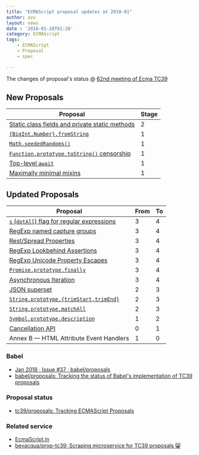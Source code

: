 ```yaml
---
title: "ECMAScript proposal updates at 2018-01"
author: azu
layout: news
date : '2018-01-28T01:28'
category: ECMAScript
tags:
    - ECMAScript
    - Proposal
    - spec

---
```



The changes of proposal's status @ [62nd meeting of Ecma TC39](https://github.com/tc39/agendas/blob/master/2018/01.md "62nd meeting of Ecma TC39")


## New Proposals

| Proposal                                                                                                                 | Stage |
| ------------------------------------------------------------------------------------------------------------------------ | ----- |
| [Static class fields and private static methods](http://github.com/tc39/proposal-static-class-features/)                 | 2     |
| [`{BigInt,Number}.fromString`](https://github.com/mathiasbynens/proposal-number-fromstring)                              | 1     |
| [`Math.seededRandoms()`](https://github.com/tabatkins/js-seeded-random)                                                  | 1     |
| [`Function.prototype.toString()` censorship](https://github.com/domenic/proposal-function-prototype-tostring-censorship) | 1     |
| [Top-level `await`](https://github.com/MylesBorins/proposal-top-level-await)                                             | 1     |
| [Maximally minimal mixins](https://github.com/justinfagnani/proposal-mixins)                                             | 1     |


## Updated Proposals

| Proposal                                                                                                   | From  | To    |
| ---------------------------------------------------------------------------------------------------------- | ----- | ----- |
| [`s` (`dotAll`) flag for regular expressions](https://github.com/tc39/proposal-regexp-dotall-flag)         | 3     | 4     |
| [RegExp named capture groups](https://github.com/tc39/proposal-regexp-named-groups)                        | 3     | 4     |
| [Rest/Spread Properties](https://github.com/tc39/proposal-object-rest-spread)                              | 3     | 4     |
| [RegExp Lookbehind Assertions](https://github.com/tc39/proposal-regexp-lookbehind)                         | 3     | 4     |
| [RegExp Unicode Property Escapes](https://github.com/tc39/proposal-regexp-unicode-property-escapes)        | 3     | 4     |
| [`Promise.prototype.finally`](https://github.com/tc39/proposal-promise-finally)                            | 3     | 4     |
| [Asynchronous Iteration](https://github.com/tc39/proposal-async-iteration)                                 | 3     | 4     |
| [JSON superset](https://github.com/tc39/proposal-json-superset)                                            | 2     | 3     |
| [`String.prototype.{trimStart,trimEnd}`](https://github.com/sebmarkbage/ecmascript-string-left-right-trim) | 2     | 3     |
| [`String.prototype.matchAll`](https://github.com/tc39/String.prototype.matchAll)                           | 2     | 3     |
| [`Symbol.prototype.description`](https://github.com/tc39/proposal-Symbol-description)                      | 1     | 2     |
| [Cancellation API](https://github.com/tc39/proposal-cancellation)                                          | 0     | 1     |
| Annex B — HTML Attribute Event Handlers                                                                    | 1     | 0     |


### Babel

- [Jan 2018 · Issue #37 · babel/proposals](https://github.com/babel/proposals/issues/37 "Jan 2018 · Issue #37 · babel/proposals")
- [babel/proposals: Tracking the status of Babel's implementation of TC39 proposals](https://github.com/babel/proposals "babel/proposals: Tracking the status of Babel&#39;s implementation of TC39 proposals")

### Proposal status

- [tc39/proposals: Tracking ECMAScript Proposals](https://github.com/tc39/proposals "tc39/proposals: Tracking ECMAScript Proposals")

### Related service

- [EcmaScript.in](http://ecmascript.in/)
- [bevacqua/prop-tc39: Scraping microservice for TC39 proposals 😸](https://github.com/bevacqua/prop-tc39 "bevacqua/prop-tc39: Scraping microservice for TC39 proposals 😸")
